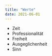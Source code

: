 ```yaml
---
title: "Werte"
date: 2021-06-01
---
```


* Zeit
* Professionalität
* Freiheit
* Ausgeglichenheit
* Sinn
